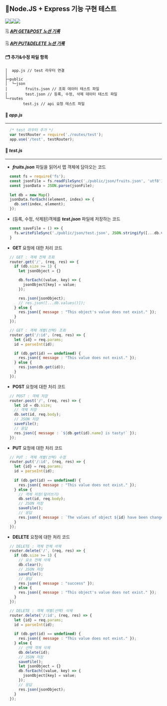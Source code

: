 ## 🤖Node.JS + Express 기능 구현 테스트
<img src="https://img.shields.io/badge/javascript-%23323330.svg?style=for-the-badge&logo=javascript&logoColor=%23F7DF1E"><img src="https://img.shields.io/badge/node.js-6DA55F?style=for-the-badge&logo=node.js&logoColor=white"><img src="https://img.shields.io/badge/express.js-%23404d59.svg?style=for-the-badge&logo=express&logoColor=%2361DAFB">

🗒️ [***API GET&POST 노션 기록***](https://jae-yon.notion.site/TIL-17-bc349020217b4fab8e3d5134a3f4b0f1?pvs=4)

🗒️ [***API PUT&DELETE 노션 기록***](https://jae-yon.notion.site/TIL-18-827c5dcfb1e441a7945ed0a1f7abfb79?pvs=4)

#### 🗂️ 추가&수정 파일 항목
```
│  app.js // test 라우터 연결
│
├─public
│  └─json
│        fruits.json // 조회 데이터 테스트 파일
│        test.json // 등록, 수정, 삭제 데이터 테스트 파일
└─routes
        test.js // api 요청 테스트 파일
```

#### 📝 _app.js_
* * *
```js
  /* test 라우터 추가 */
  var testRouter = require('./routes/test');
  app.use('/test', testRouter);
```
#### 📝 _test.js_
* * *
- _**fruits.json**_ 파일을 읽어서 맵 객체에 담아오는 코드
```js
  const fs = require('fs');
  const jsonFile = fs.readFileSync('./public/json/fruits.json', 'utf8');
  const jsonData = JSON.parse(jsonFile);
  
  let db = new Map()
  jsonData.forEach((element, index) => {
    db.set(index, element);
  });
```
- (등록, 수정, 삭제된)객체를 _**test.json**_ 파일에 저장하는 코드
```js
  const saveFile = () => {
    fs.writeFileSync('./public/json/test.json', JSON.stringify([...db.values()], null, 2));
  }
```
- **GET** 요청에 대한 처리 코드
```js 
  // GET : 객체 전체 조회
  router.get('/', (req, res) => {
    if (db.size >= 1) {
      let jsonObject = {}

      db.forEach((value, key) => {
        jsonObject[key] = value;
      });

      res.json(jsonObject);
      // res.json([...db.values()]);
    } else {
      res.json({ message : "This object's value does not exist." });
    }
  });

  // GET : 객체 개별(선택) 조회
  router.get('/:id', (req, res) => {
    let {id} = req.params;
    id = parseInt(id);

    if (db.get(id) == undefined) {
      res.json({ message : "This value does not exist." });
    } else {
      res.json(db.get(id));
    }
  });
```
- **POST** 요청에 대한 처리 코드
```js
  // POST : 객체 저장
  router.post('/', (req, res) => {
    let id = db.size;
    // 객체 저장
    db.set(id, req.body);
    // JSON 저장
    saveFile();
    // 응답
    res.json({ message : `${db.get(id).name} is tasty!` });
  });
```
- **PUT** 요청에 대한 처리 코드
```js
  // PUT : 객체 개별(선택) 수정
  router.put('/:id', (req, res) => {
    let {id} = req.params;
    id = parseInt(id);
    
    if (db.get(id) == undefined) {
      res.json({ message : "This value does not exist." });
    } else {
      // 객체 저장(덮어쓰기)
      db.set(id, req.body);
      // JSON 저장
      saveFile();
      // 응답
      res.json({ message : `The values of object ${id} have been changed.` });
    }
  });
```
- **DELETE** 요청에 대한 처리 코드
```js
  // DELETE : 객체 전체 삭제
  router.delete('/', (req, res) => {
    if (db.size >= 1) {
      // 요소 전체 삭제
      db.clear();
      // JSON 저장
      saveFile();
      // 응답
      res.json({ message : "success" });
    } else {
      res.json({ message : "This object's value does not exist." });
    }
  });

  // DELETE : 객체 개별(선택) 삭제
  router.delete('/:id', (req, res) => {
    let {id} = req.params;
    id = parseInt(id);
    
    if (db.get(id) == undefined) {
      res.json({ message : "This value does not exist." });
    } else {
      // 선택 객체 삭제
      db.delete(id);
      // JSON 저장
      saveFile();
      let jsonObject = {}
      db.forEach((value, key) => {
        jsonObject[key] = value;
      });
      // 응답
      res.json(jsonObject);
    }
  });
```

